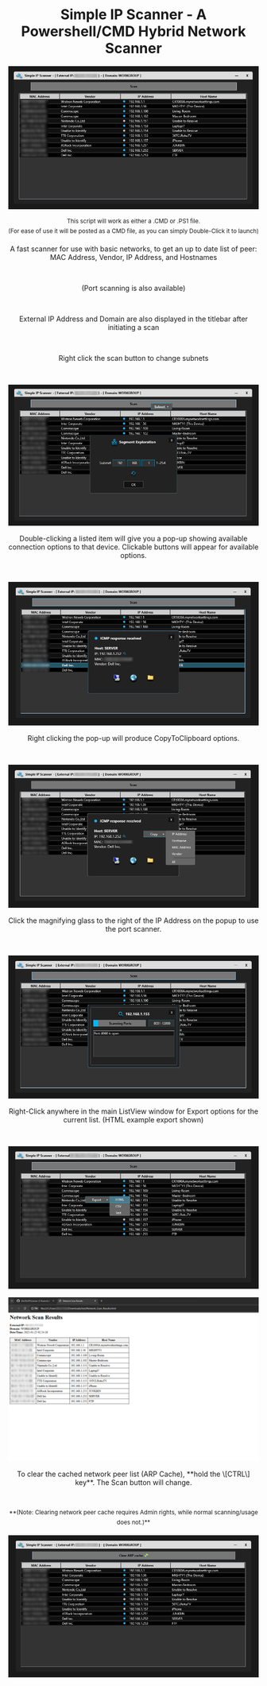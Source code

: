 <h1 align="center">Simple IP Scanner - A Powershell/CMD Hybrid Network Scanner</h1>

<p align="center"><img src="https://github.com/illsk1lls/IPScanner/blob/main/.readme/IPScanner.png?raw=true"></p>

<p align="center"><sup align="center">This script will work as either a .CMD or .PS1 file.<br>
(For ease of use it will be posted as a CMD file, as you can simply Double-Click it to launch)</sup></p>

<p align="center">A fast scanner for use with basic networks, to get an up to date list of peer: MAC Address, Vendor, IP Address, and Hostnames</p><br>
<p align="center">(Port scanning is also available)</p><br>

<p align="center">External IP Address and Domain are also displayed in the titlebar after initiating a scan</p><br>

<p align="center">Right click the scan button to change subnets</p><br>

<p align="center"><img src="https://github.com/illsk1lls/IPScanner/blob/main/.readme/ScanContextSubnet.png?raw=true"></p>

<p align="center">Double-clicking a listed item will give you a pop-up showing available connection options to that device.  Clickable buttons will appear for available options.</p><br>

<p align="center"><img src="https://github.com/illsk1lls/IPScanner/blob/main/.readme/DoubleClickPopup.png?raw=true"></p>

<p align="center">Right clicking the pop-up will produce CopyToClipboard options.</p><br>

<p align="center"><img src="https://github.com/illsk1lls/IPScanner/blob/main/.readme/CopyItemToClip.png?raw=true"></p>

<p align="center">Click the magnifying glass to the right of the IP Address on the popup to use the port scanner.</p><br>

<p align="center"><img src="https://github.com/illsk1lls/IPScanner/blob/main/.readme/PortScan.png?raw=true"></p>

<p align="center">Right-Click anywhere in the main ListView window for Export options for the current list. (HTML example export shown)</p><br>

<p align="center"><img src="https://github.com/illsk1lls/IPScanner/blob/main/.readme/ContextMenuExport.png?raw=true"></p>

<p align="center"><img src="https://github.com/illsk1lls/IPScanner/blob/main/.readme/HTMLexample-export.png?raw=true"></p>

<p align="center">To clear the cached network peer list (ARP Cache), **hold the \[CTRL\] key**. The Scan button will change.</p><br>

<p align="center"><sup>**(Note: Clearing network peer cache requires Admin rights, while normal scanning/usage does not.)**</sup></p>

<p align="center"><img src="https://github.com/illsk1lls/IPScanner/blob/main/.readme/ClearARP.png?raw=true"></p>
